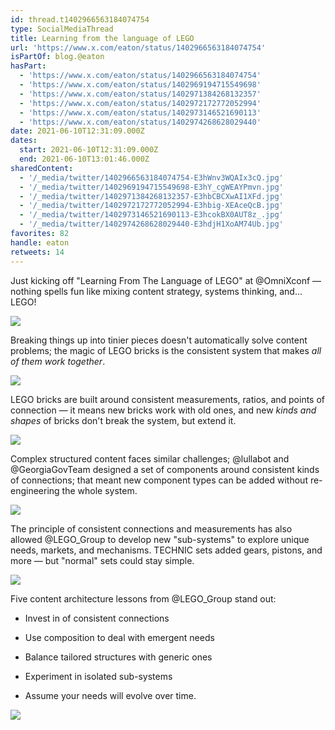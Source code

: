 ```yaml
---
id: thread.t1402966563184074754
type: SocialMediaThread
title: Learning from the language of LEGO
url: 'https://www.x.com/eaton/status/1402966563184074754'
isPartOf: blog.@eaton
hasPart:
  - 'https://www.x.com/eaton/status/1402966563184074754'
  - 'https://www.x.com/eaton/status/1402969194715549698'
  - 'https://www.x.com/eaton/status/1402971384268132357'
  - 'https://www.x.com/eaton/status/1402972172772052994'
  - 'https://www.x.com/eaton/status/1402973146521690113'
  - 'https://www.x.com/eaton/status/1402974268628029440'
date: 2021-06-10T12:31:09.000Z
dates:
  start: 2021-06-10T12:31:09.000Z
  end: 2021-06-10T13:01:46.000Z
sharedContent:
  - '/_media/twitter/1402966563184074754-E3hWnv3WQAIx3cQ.jpg'
  - '/_media/twitter/1402969194715549698-E3hY_cgWEAYPmvn.jpg'
  - '/_media/twitter/1402971384268132357-E3hbCBCXwAI1XFd.jpg'
  - '/_media/twitter/1402972172772052994-E3hbig-XEAceQcB.jpg'
  - '/_media/twitter/1402973146521690113-E3hcokBX0AUT8z_.jpg'
  - '/_media/twitter/1402974268628029440-E3hdjH1XoAM74Ub.jpg'
favorites: 82
handle: eaton
retweets: 14
---
```

Just kicking off "Learning From The Language of LEGO" at @OmniXconf — nothing spells fun like mixing content strategy, systems thinking, and… LEGO!

![](/_media/twitter/1402966563184074754-E3hWnv3WQAIx3cQ.jpg)

Breaking things up into tinier pieces doesn't automatically solve content problems; the magic of LEGO bricks is the consistent system that makes *all of them work together*.

![](/_media/twitter/1402969194715549698-E3hY_cgWEAYPmvn.jpg)

LEGO bricks are built around consistent measurements, ratios, and points of connection — it means new bricks work with old ones, and new *kinds and shapes* of bricks don't break the system, but extend it.

![](/_media/twitter/1402971384268132357-E3hbCBCXwAI1XFd.jpg)

Complex structured content faces similar challenges; @lullabot and @GeorgiaGovTeam designed a set of components around consistent kinds of connections; that meant new component types can be added without re-engineering the whole system.

![](/_media/twitter/1402972172772052994-E3hbig-XEAceQcB.jpg)

The principle of consistent connections and measurements has also allowed @LEGO_Group to develop new "sub-systems" to explore unique needs, markets, and mechanisms. TECHNIC sets added gears, pistons, and more — but "normal" sets could stay simple.

![](/_media/twitter/1402973146521690113-E3hcokBX0AUT8z_.jpg)

Five content architecture lessons from @LEGO_Group stand out:

- Invest in of consistent connections

- Use composition to deal with emergent needs

- Balance tailored structures with generic ones

- Experiment in isolated sub-systems

- Assume your needs will evolve over time.

![](/_media/twitter/1402974268628029440-E3hdjH1XoAM74Ub.jpg)
